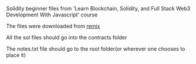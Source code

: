 Solidity beginner files from 'Learn Blockchain, Solidity, and Full Stack Web3 Development With Javascript' course

The files were downloaded from [remix](http://remix.ethereum.org)

All the sol files should go into the contracts folder

The notes.txt file should go to the root folder(or wherever one chooses to
place it)

